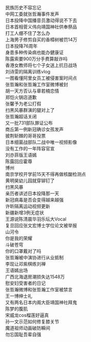 民族历史不容忘记  
中网工委就张哲瀚事件发声  
日本投降中国播音员激动得说不下去  
日本首相菅义伟向靖国神社供奉祭品  
打工人绷不住了怎么办  
上海男子修剪自买的香樟树被罚14万  
日本投降76周年  
身患多种传染病也能办健康证  
陈露索要900万分手费算敲诈吗  
香港女教师将七个子女送上抗日战场  
刘诗雯的隔离训练vlog  
一图看懂阿里女员工被侵害案时间点  
张哲瀚和张哲瀚工作室微博被封  
胡一天方否认与章若楠恋情  
郑恺火锅店道歉  
张馨予为老公打假  
扫黑风暴群演的腿对上了  
张哲瀚超话关闭  
又一批731部队罪证公布  
商丘第一例新冠确诊女孩发声  
披荆斩棘的哥哥投票  
日本细菌战部队二战中唯一视频影像  
没有工作的一年阵容官宣  
刘亦菲版王语嫣  
陈露回应霍尊  
博州  
南京学校开学前15天不得再做核酸检测点  
黄明昊幼儿园就穿铆钉了  
扫黑风暴  
亲历者讲述日本投降那一天  
新冠病毒是否会变得越来越强  
许昕隔离运动视频更新  
新疆新增3例无症状  
王源说陈清晨华羽乐坛大Vocal  
复旦回应张文宏博士学位论文被举报  
山河令  
你是我的荣耀  
斗破苍穹  
你的口罩戴对了吗  
张哲瀚被中演协进行从业抵制  
李现让邓紫棋练刘禅  
王语嫣出场  
广西北海退房潮损失达1548万  
慰安妇受害者的日记  
张哲瀚微博和张哲瀚工作室被禁言  
王一博绅士礼  
又有两名日本内阁大臣靖国神社拜鬼  
陈梦的腹肌  
宋威龙cos榴莲好逼真  
孙一文示范如何修复膝关节  
魔道祖师动画破防瞬间  
勿忘国耻吾辈自强  

